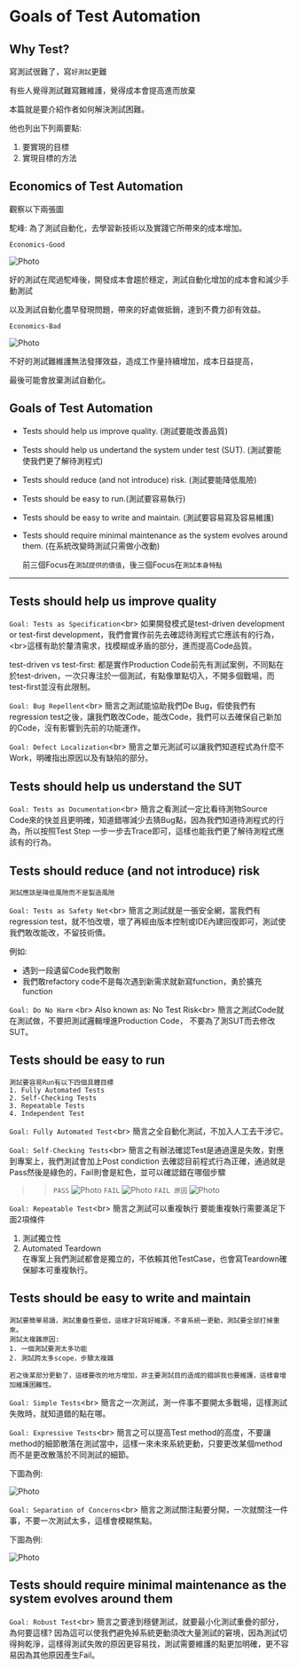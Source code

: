 # Goals of Test Automation
## Why Test?
寫測試很難了，寫`好測試`更難

有些人覺得測試難寫難維護，覺得成本會提高進而放棄 

本篇就是要介紹作者如何解決測試困難。 

他也列出下列兩要點: 
1. 要實現的目標 
2. 實現目標的方法 

## Economics of Test Automation
觀察以下兩張圖 

駝峰: 為了測試自動化，去學習新技術以及實踐它所帶來的成本增加。 

`Economics-Good` 

![Photo](Photo/Economics-Good.jpg) 

好的測試在爬過駝峰後，開發成本會趨於穩定，測試自動化增加的成本會和減少手動測試

以及測試自動化盡早發現問題，帶來的好處做抵銷，達到不費力卻有效益。 

`Economics-Bad` 

![Photo](Photo/Economics-Bad.jpg) 

不好的測試難維護無法發揮效益，造成工作量持續增加，成本日益提高， 

最後可能會放棄測試自動化。

## Goals of Test Automation
+ Tests should help us improve quality. (測試要能改善品質)
+ Tests should help us undertand the system under test (SUT). (測試要能使我們更了解待測程式)
+ Tests should reduce (and not introduce) risk. (測試要能降低風險)
+ Tests should be easy to run.(測試要容易執行)
+ Tests should be easy to write and maintain. (測試要容易寫及容易維護)
+ Tests should require minimal maintenance as the system evolves around them. 
(在系統改變時測試只需做小改動) 

    前三個Focus在`測試提供的價值`，後三個Focus在`測試本身特點`

___
## Tests should help us improve quality
`Goal: Tests as Specification`<br\>
如果開發模式是test-driven development or test-first development，我們會實作前先去確認待測程式它應該有的行為，<br\>這樣有助於釐清需求，找模糊或矛盾的部分，進而提高Code品質。

test-driven vs test-first: 都是實作Production Code前先有測試案例，不同點在於test-driven，一次只專注於一個測試，有點像單點切入，不開多個戰場，而test-first並沒有此限制。

`Goal: Bug Repellent`<br\>
簡言之測試能協助我們De Bug，假使我們有regression test之後，讓我們敢改Code，能改Code，我們可以去確保自己新加的Code，沒有影響到先前的功能運作。

`Goal: Defect Localization`<br\>
簡言之單元測試可以讓我們知道程式為什麼不Work，明確指出原因以及有缺陷的部分。

## Tests should help us understand the SUT
`Goal: Tests as Documentation`<br\>
簡言之看測試一定比看待測物Source Code來的快並且更明確，知道錯哪減少去猜Bug點，因為我們知道待測程式的行為，所以按照Test Step 一步一步去Trace即可，這樣也能我們更了解待測程式應該有的行為。
## Tests should reduce (and not introduce) risk
    測試應該是降低風險而不是製造風險  
`Goal: Tests as Safety Net`<br\>
簡言之測試就是一張安全網，當我們有regression test，就不怕改壞，壞了再經由版本控制或IDE內建回復即可，測試使我們敢改能改，不留技術債。

例如:
+ 遇到一段遺留Code我們敢刪 
+ 我們敢refactory code不是每次遇到新需求就新寫function，勇於擴充function 

`Goal: Do No Harm` <br\>
Also known as: No Test Risk<br\>
簡言之測試Code就在測試做，不要把測試邏輯埋進Production Code，
不要為了測SUT而去修改SUT。

## Tests should be easy to run
    測試要容易Run有以下四個具體目標
    1. Fully Automated Tests
    2. Self-Checking Tests
    3. Repeatable Tests
    4. Independent Test

`Goal: Fully Automated Test`<br\>
簡言之全自動化測試，不加入人工去干涉它。

`Goal: Self-Checking Tests`<br\>
簡言之有辦法確認Test是通過還是失敗，對應到專案上，我們測試會加上Post condiction 去確認目前程式行為正確，通過就是Pass然後是綠色的，Fail則會是紅色，並可以確認錯在哪個步驟 

>>`PASS`
![Photo](Photo/pass.JPG) 
>>`FAIL`
![Photo](Photo/failMenu.JPG) 
>>`FAIL 原因`
![Photo](Photo/fail.JPG) 

`Goal: Repeatable Test`<br\>
簡言之測試可以重複執行 
要能重複執行需要滿足下面2項條件 
1. 測試獨立性
2. Automated Teardown  
在專案上我們測試都會是獨立的，不依賴其他TestCase，也會寫Teardown確保腳本可重複執行。

## Tests should be easy to write and maintain
    測試要簡單易讀，測試重疊性要低，這樣才好寫好維護，不會系統一更動，測試要全部打掉重來。
    測試太複雜原因:
    1. 一個測試要測太多功能
    2. 測試跨太多scope，步驟太複雜

    若之後某部分更動了，這樣要改的地方增加，非主要測試目的造成的錯誤我也要維護，這樣會增加維護困難性。

`Goal: Simple Tests`<br\>
簡言之一次測試，測一件事不要開太多戰場，這樣測試失敗時，就知道錯的點在哪。

`Goal: Expressive Tests`<br\>
簡言之可以提高Test method的高度，不要讓method的細節散落在測試當中，這樣一來未來系統更動，只要更改某個method而不是更改散落於不同測試的細節。

下圖為例:

![Photo](Photo/test.JPG) 

`Goal: Separation of Concerns`<br\>
簡言之測試關注點要分開，一次就關注一件事，不要一次測試太多，這樣會模糊焦點。

下圖為例:

![Photo](Photo/concern.JPG) 

## Tests should require minimal maintenance as the system evolves around them

`Goal: Robust Test`<br\>
簡言之要達到穩健測試，就要最小化測試重疊的部分，為何要這樣? 
因為這可以使我們避免掉系統更動須改大量測試的窘境，因為測試切得夠乾淨，這樣得測試失敗的原因更容易找，測試需要維護的點更加明確，更不容易因為其他原因產生Fail。
